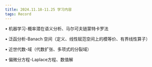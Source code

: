 ```yaml
---
title: 2024.11.18-11.25 学习内容
tags: Record
---
```


&#8226; 机器学习-概率潜在语义分析、马尔可夫链蒙特卡罗法

&#8226; 泛函分析-Banach 空间（定义、线性赋范空间上的模等价、有界线性算子）

&#8226; 近世代数-域（代数扩张、多项式的分裂域）

&#8226; 偏微分方程-Laplace方程、数值解

